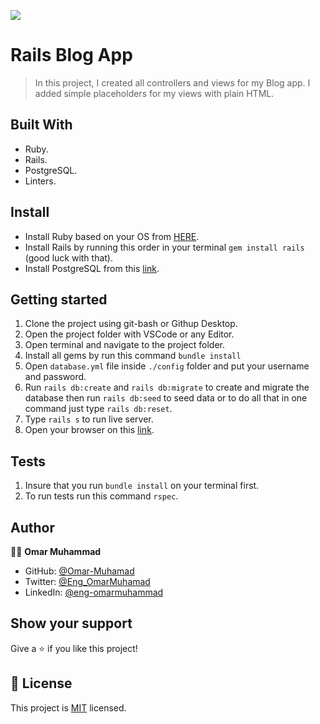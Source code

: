 ![](https://img.shields.io/badge/Microverse-blueviolet)
# Rails Blog App

> In this project, I created all controllers and views for my Blog app. I added simple placeholders for my views with plain HTML.

## Built With

- Ruby.
- Rails.
- PostgreSQL.
- Linters.

## Install

- Install Ruby based on your OS from [HERE](https://www.ruby-lang.org/en/downloads/).
- Install Rails by running this order in your terminal `gem install rails` (good luck with that).
- Install PostgreSQL from this [link](https://www.postgresql.org/download/).

## Getting started

1. Clone the project using git-bash or Githup Desktop.
2. Open the project folder with VSCode or any Editor.
3. Open terminal and navigate to the project folder.
4. Install all gems by run this command `bundle install`
5. Open `database.yml` file inside `./config` folder and put your username and password.
6. Run `rails db:create` and `rails db:migrate` to create and migrate the database then run `rails db:seed` to seed data or to do all that in one command just type `rails db:reset`.
7. Type `rails s` to run live server.
8. Open your browser on this [link](127.0.0.1:3000).

## Tests

1. Insure that you run `bundle install` on your terminal first.
2. To run tests run this command `rspec`.

## Author

👨‍💻 **Omar Muhammad**

- GitHub: [@Omar-Muhamad](https://github.com/Omar-Muhamad)
- Twitter: [@Eng_OmarMuhamad](https://twitter.com/Eng_OmarMuhamad)
- LinkedIn: [@eng-omarmuhammad](https://www.linkedin.com/in/eng-omarmuhammad/)

## Show your support

Give a ⭐️ if you like this project!
## 📝 License

This project is [MIT](./MIT.md) licensed.
